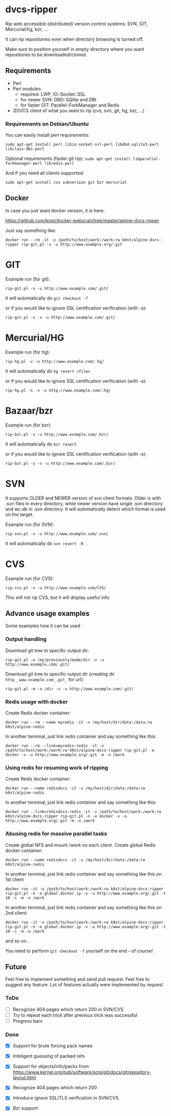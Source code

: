 dvcs-ripper
===========

Rip web accessible (distributed) version control systems: SVN, GIT, Mercurial/hg, bzr, ...

It can rip repositories even when directory browsing is turned off. 

Make sure to position yourself in empty directory where you want repositories to be downloaded/cloned.

## Requirements

- Perl
- Perl modules: 
  - required: LWP, IO::Socket::SSL 
  - for newer SVN: DBD::SQlite and DBI
  - for faster GIT: Parallel::ForkManager and Redis
- (D)VCS client of what you want to rip (cvs, svn, git, hg, bzr, ...)

### Requirements on Debian/Ubuntu

You can easily install perl requirements:

`sudo apt-get install perl libio-socket-ssl-perl libdbd-sqlite3-perl libclass-dbi-perl`

Optional requirements (faster git rip):
`sudo apt-get install libparallel-forkmanager-perl libredis-perl`

And if you need all clients supported:

`sudo apt-get install cvs subversion git bzr mercurial`

## Docker

In case you just want docker version, it is here:

https://github.com/kost/docker-webscan/tree/master/alpine-dvcs-ripper

Just say something like:

`docker run --rm -it -v /path/to/host/work:/work:rw k0st/alpine-dvcs-ripper rip-git.pl -v -u http://www.example.org/.git`


GIT
===========
Example run (for git):

`rip-git.pl -v -u http://www.example.com/.git/`

It will automatically do `git checkout -f`

or if you would like to ignore SSL certification verification (with -s):

`rip-git.pl -s -v -u http://www.example.com/.git/`

Mercurial/HG
===========
Example run (for hg):

`rip-hg.pl -v -u http://www.example.com/.hg/`

It will automatically do `hg revert <file>`

or if you would like to ignore SSL certification verification (with -s):

`rip-hg.pl -s -v -u http://www.example.com/.hg/`

Bazaar/bzr
===========
Example run (for bzr):

`rip-bzr.pl -v -u http://www.example.com/.bzr/`

It will automatically do `bzr revert`

or if you would like to ignore SSL certification verification (with -s):

`rip-bzr.pl -s -v -u http://www.example.com/.bzr/`


SVN
===========
It supports OLDER and NEWER version of svn client formats. Older is with .svn files in every directory, while
newer version have single .svn directory and wc.db in .svn directory. It will automatically detect which 
format is used on the target.

Example run (for SVN):

`rip-svn.pl -v -u http://www.example.com/.svn/`

It will automatically do `svn revert -R .`

CVS
===========
Example run (for CVS):

`rip-cvs.pl -v -u http://www.example.com/CVS/`

This will not rip CVS, but it will display useful info.

## Advance usage examples

Some examples how it can be used

### Output handling

Download git tree to specific output dir:

`rip-git.pl -o /my/previously/made/dir -v -u http://www.example.com/.git/`

Download git tree to specific output dir (creating dir `http__www.example.com_.git_` for url):

`rip-git.pl -m -o /dir -v -u http://www.example.com/.git/`

### Redis usage with docker

Create Redis docker container:

`docker run --rm --name myredis -it -v /my/host/dir/data:/data:rw k0st/alpine-redis`

In another terminal, just link redis container and say something like this:

`docker run --rm --link=myredis:redis -it -v /path/to/host/work:/work:rw k0st/alpine-dvcs-ripper rip-git.pl -e docker -v -u http://www.example.org/.git -m -o /work`

### Using redis for resuming work of ripping

Create Redis docker container:

`docker run --name redisdvcs -it -v /my/host/dir/data:/data:rw k0st/alpine-redis`

In another terminal, just link redis container and say something like this:

`docker run --link=redisdvcs:redis -it -v /path/to/host/work:/work:rw k0st/alpine-dvcs-ripper rip-git.pl -n -e docker -v -u http://www.example.org/.git -m -o /work`

### Abusing redis for massive parallel tasks

Create global NFS and mount /work on each client. Create global Redis docker container:

`docker run --name redisdvcs -it -v /my/host/dir/data:/data:rw k0st/alpine-redis`

In another terminal, just link redis container and say something like this on 1st client

`docker run -it -v /path/to/host/work:/work:rw k0st/alpine-dvcs-ripper rip-git.pl -n -e global.docker.ip -v -u http://www.example.org/.git -t 10 -c -m -o /work`

In another terminal, just link redis container and say something like this on 2nd client:

`docker run -it -v /path/to/host/work:/work:rw k0st/alpine-dvcs-ripper rip-git.pl -n -e global.docker.ip -v -u http://www.example.org/.git -t 10 -c -m -o /work`

and so on...

You need to perform `git checkout -f` yourself on the end - of course!

## Future

Feel free to implement something and send pull request. Feel free to suggest any feature. Lot of features
actually were implemented by request

### ToDo
- [ ] Recognize 404 pages which return 200 in SVN/CVS
- [ ] Try to repeat each trick after previous trick was successful
- [ ] Progress bars

### Done
- [x] Support for brute forcing pack names 
- [x] Inteligent guessing of packed refs
- [x] Support for objects/info/packs from https://www.kernel.org/pub/software/scm/git/docs/gitrepository-layout.html
- [x] Recognize 404 pages which return 200 
- [x] Introduce ignore SSL/TLS verification in SVN/CVS
- [x] Bzr support


